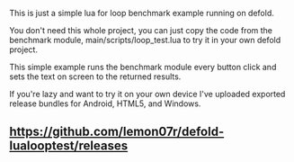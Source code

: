 This is just a simple lua for loop benchmark example running on defold.

You don't need this whole project, you can just copy the code from the benchmark module, main/scripts/loop_test.lua to try it in your own defold project.

This simple example runs the benchmark module every button click and sets the text on screen to the returned results. 

If you're lazy and want to try it on your own device I've uploaded exported release bundles for Android, HTML5, and Windows. 

https://github.com/lemon07r/defold-lualooptest/releases  
---
